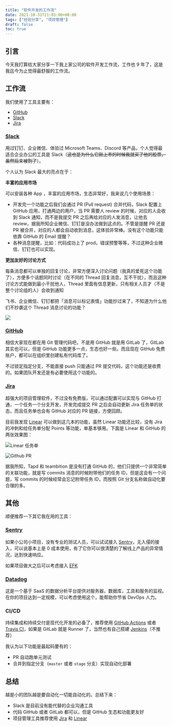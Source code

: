 ```yaml
---
title: "软件开发的工作流"
date: 2021-10-31T21:03:00+08:00
tags: ["经验分享", "项目管理"] 
draft: false
toc: true
---
```


## 引言

今天我打算给大家分享一下我上家公司的软件开发工作流，工作也 9 年了，这是我迄今为止觉得最舒服的工作流。

## 工作流

我们使用了工具主要有：

- [GitHub](https://github.com)
- [Slack](https://slack.com/)
- [Jira](https://jira.com/)

<!--more-->

### [Slack](https://slack.com/)

用过钉钉、企业微信、体验过 Microsoft Teams、Discord 等产品，个人觉得最适合企业办公的工具是 Slack（~~这也是为什么它刚上市的时候我就买了他的股票，虽然后来被割了~~）。

个人认为 Slack 最大的亮点在于：

**丰富的应用市场**

可以安装各种 App ，丰富的应用市场，生态非常好，我来说几个使用场景：

- 开发完一个功能之后我们会通过 PR (Pull request) 合并代码，Slack 配置上 GitHub 应用，打通两边的用户，当 PR 需要人 review 的时候，对应的人会收到 Slack 通知，而不是我提交 PR 之后再给对应的人发消息，让他去 review，据我所知企业微信、钉钉是没办法做到这点的。不管是提醒 PR 还是 PR 被合并，对应的人都会自动收到消息，这体验非常棒。没有这个功能只能依靠 GitHub 的 Email 提醒？
- 各种消息提醒，比如：代码成功上了 prod，错误预警等等，不过这种企业微信、钉钉也可以实现。

**更加友好的讨论方式**

每条消息都可以单独的回复讨论，非常方便深入讨论问题（我真的爱死这个功能了），方便多个话题同时讨论（在不同的 Thread 回复消息，互不干扰），而且这种讨论方式能做到最小干扰他人，Thread 里面有信息更新，只有相关人员才（不是整个讨论组的人）会收到通知

飞书、企业微信、钉钉都把「消息可以标记表情」功能抄过来了，不知道为什么他们不抄袭这个 Thread 消息讨论的功能？


![](https://blog-1251237404.cos.ap-guangzhou.myqcloud.com/20211026LQWoJ2.png)


### [GitHub](https://github.com)

相信大家现在都在用 Git 管理代码吧，不是用 GitHub 就是用 GitLab 了，GitLab 其实也可以，但是 GitHub 功能更多一点，生态也好一些。而且现在 GitHub 免费账户，都可以在组织里创建私有代码库了。

不过锁定指定分支，不能直接 push 只能通过 PR 提交代码，这个功能还是收费的。如果团队开发还是有必要使用这个功能的。

### [Jira](https://jira.com/)

超强大的项目管理软件，不过没有免费版，可以通过配置可以实现与 GitHub 打通，一个任务一个分支开发，开发完成提交 PR 之后会自动更新 Jira 任务单的状态，而且任务单也会有  GitHub 对应的 PR 链接，方便回顾。

目前我发现 [Linear](https://linear.app/) 可以做到这几本的功能，虽然 Linear 功能还比较，没有 Jira 的冲刺和给任务单分配 Points 等功能，单基本够用。下面是 Linear 和 GitHub 的两张效果图：


![Linear 任务单](https://blog-1251237404.cos.ap-guangzhou.myqcloud.com/20211101kVkxJs.png)

![Github PR](https://blog-1251237404.cos.ap-guangzhou.myqcloud.com/202111012LCJoC.png)

据我所知，Tapd 和 teambition 是没有打通 GitHub 的，他们只提供一个非常简单的关联功能，就是写 commits 消息的时候附带他们的任务 ID，但是这会有一个问题，写 commits 的时候经常会忘记附带任务 ID，而按照 Git 分支名称做自动化要合理的多。

## 其他

顺便推荐一下其它我在用的工具：

### [Sentry](https://sentry.io/)

如果小公司小项目，没有专业的测试人员，可以试试接入 [Sentry](https://sentry.io/)，无入侵的接入，可以说基本上是 0 成本使用，有了它你可以很清楚的了解线上产品的异常情况，达到快速响应。

如果项目做大之后可以考虑接入 [EFK](https://www.elastic.co/products/enterprise-search)

### [Datadog](https://www.datadoghq.com/)

这是一个基于 SaaS 的数据分析平台提供对服务器，数据库，工具和服务的监视。在你的项目达到一定规模，可以考虑使用这个，能帮助你节省 DevOps 人力。

### CI/CD

持续集成和持续交付是现代化开发的必备了，推荐使用 [GitHub Actions](https://github.com/features/actions) 或者 [Travis CI](https://travis-ci.org/)，如果是 GitLab 
就是 Runner 了，当然也有自己搭建 [Jenkins](https://www.jenkins.io/)（不推荐）

我认为以下功能是最起码要有的：

- PR 自动跑单元测试
- 合并到指定分支（`master` 或者 `stage` 分支）实现自动化部署

## 总结

越是小的团队越是要自动化一切能自动化的。总结下来：

- Slack 是目前没有能代替的企业沟通工具
- 代码 GitHub 或者 GitLab 都可以，但是 GitHub 生态和功能更友好
- 项目管理工具推荐使用 [Jira](https://jira.com/) 和 [Linear](https://linear.app/) 